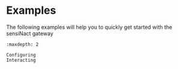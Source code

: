 # Examples

The following examples will help you to quickly get started with the sensiNact gateway

```{toctree}
:maxdepth: 2

Configuring
Interacting
```
